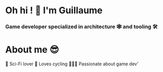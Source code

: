 # Oh hi  ! 👋 I'm Guillaume
### Game developer specialized in architecture 🕸️ and tooling 🛠️ 

# About me 😎

🚀 Sci-Fi lover
🚴 Loves cycling 
🧑🏻‍💻 Passionate about game dev'
